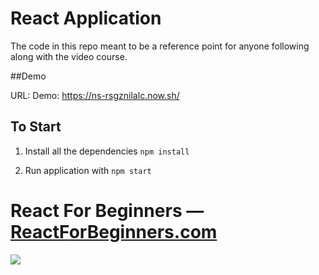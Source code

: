 # React Application

The code in this repo meant to be a reference point for anyone following along with the video course.

##Demo

URL: Demo: https://ns-rsgznilalc.now.sh/  

## To Start

1. Install all the dependencies `npm install`

1. Run application with `npm start`


# React For Beginners — [ReactForBeginners.com](https://ReactForBeginners.com)

![](http://wes.io/dgAQ/content)